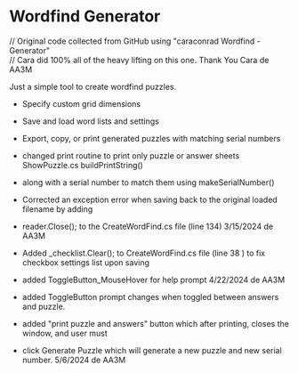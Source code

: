 Wordfind Generator
==============

// Original code collected from GitHub using "caraconrad Wordfind - Generator"  
// Cara did 100% all of the heavy lifting on this one. Thank You Cara    de AA3M

Just a simple tool to create wordfind puzzles.

- Specify custom grid dimensions
- Save and load word lists and settings
- Export, copy, or print generated puzzles with matching serial numbers

- changed print routine to print only puzzle or answer sheets ShowPuzzle.cs buildPrintString() 
- along with a serial number to match them using makeSerialNumber()
- Corrected an exception error when saving back to the original loaded filename by adding 
- reader.Close(); to the CreateWordFind.cs file (line 134)  3/15/2024  de AA3M
- Added _checklist.Clear(); to CreateWordFind.cs file (line 38 ) to fix checkbox settings list upon saving 
- added ToggleButton_MouseHover for help prompt  4/22/2024 de AA3M
- added ToggleButton prompt changes when toggled between answers and puzzle.
- added "print puzzle and answers" button which after printing, closes the window, and user must 
- click Generate Puzzle which will generate a new puzzle and new serial number. 5/6/2024 de AA3M